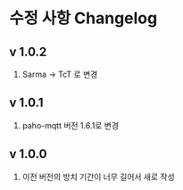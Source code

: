 수정 사항 Changelog
==================

v 1.0.2
-------
1. Sarma -> TcT 로 변경

v 1.0.1
-------
1. paho-mqtt 버전 1.6.1로 변경

v 1.0.0
-------
1. 이전 버전의 방치 기간이 너무 길어서 새로 작성

